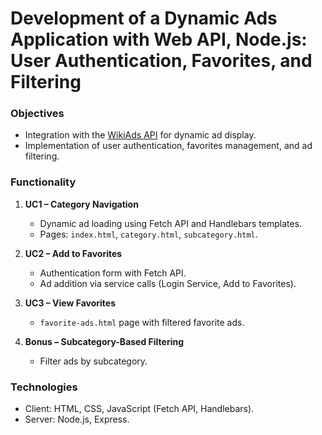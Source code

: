 # Development of a Dynamic Ads Application with Web API, Node.js: User Authentication, Favorites, and Filtering 

### Objectives
- Integration with the [WikiAds API](https://wiki-ads.onrender.com) for dynamic ad display.
- Implementation of user authentication, favorites management, and ad filtering.

### Functionality
1. **UC1 – Category Navigation**  
   - Dynamic ad loading using Fetch API and Handlebars templates.
   - Pages: `index.html`, `category.html`, `subcategory.html`.

2. **UC2 – Add to Favorites**  
   - Authentication form with Fetch API.
   - Ad addition via service calls (Login Service, Add to Favorites).

3. **UC3 – View Favorites**  
   - `favorite-ads.html` page with filtered favorite ads.

4. **Bonus – Subcategory-Based Filtering**  
   - Filter ads by subcategory.
### Technologies
   - Client: HTML, CSS, JavaScript (Fetch API, Handlebars).
   - Server: Node.js, Express.
